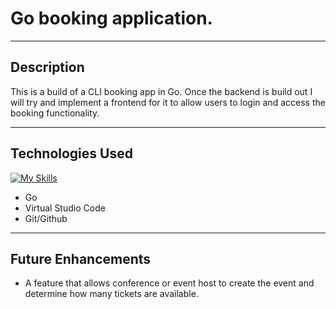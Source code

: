 # Go booking application.
***
## Description
This is a build of a CLI booking app in Go. Once the backend is build out I will try and implement a frontend for it to allow users to login and access the booking functionality.
***
## Technologies Used

[![My Skills](https://skillicons.dev/icons?i=go,git,github,vscode&perline=4)](https://skillicons.dev)

- Go
- Virtual Studio Code
- Git/Github

***

## Future Enhancements
- A feature that allows conference or event host to create the event and determine how many tickets are available.

